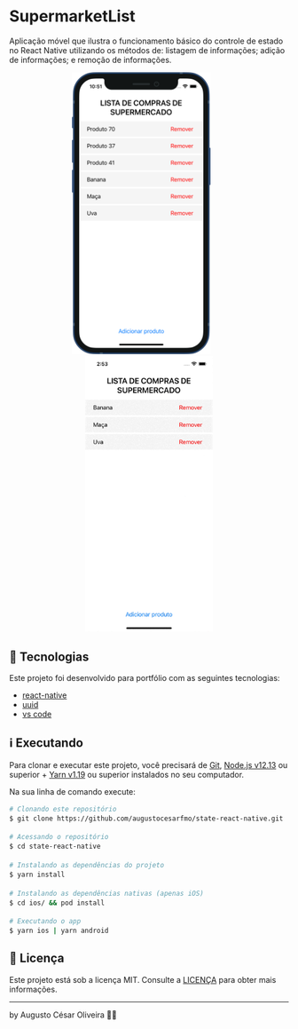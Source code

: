 # SupermarketList

Aplicação móvel que ilustra o funcionamento básico do controle de estado no React Native utilizando os métodos de: listagem de informações; adição de informações; e remoção de informações.

<p align="center">
    <img alt="SupermarketList screenshot" title="SupermarketList screenshot" src="https://github.com/augustocesarfmo/state-react-native/blob/master/media/print_screen_01.png?raw=true" width="250px" />&emsp;&emsp;<img alt="SupermarketList gif" title="SupermarketList gif" src="https://github.com/augustocesarfmo/state-react-native/blob/master/media/screen_recording_01.gif?raw=true" width="230px" />
</p>

## 🚀 Tecnologias

Este projeto foi desenvolvido para portfólio com as seguintes tecnologias:

- [react-native](https://reactnative.dev/)
- [uuid](https://www.npmjs.com/package/uuid)
- [vs code][vc]

## ℹ️ Executando

Para clonar e executar este projeto, você precisará de [Git](https://git-scm.com), [Node.js v12.13][nodejs] ou superior + [Yarn v1.19][yarn] ou superior instalados no seu computador.

Na sua linha de comando execute:

```bash
# Clonando este repositório
$ git clone https://github.com/augustocesarfmo/state-react-native.git

# Acessando o repositório
$ cd state-react-native

# Instalando as dependências do projeto
$ yarn install

# Instalando as dependências nativas (apenas iOS)
$ cd ios/ && pod install

# Executando o app
$ yarn ios | yarn android
```

## 📝 Licença

Este projeto está sob a licença MIT. Consulte a [LICENÇA](https://github.com/augustocesarfmo/state-react-native/blob/master/LICENSE.md) para obter mais informações.

---

by Augusto César Oliveira 👐🏼

[nodejs]: https://nodejs.org/
[yarn]: https://yarnpkg.com/
[vc]: https://code.visualstudio.com/
